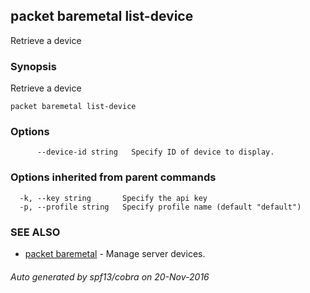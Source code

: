 ## packet baremetal list-device

Retrieve a device

### Synopsis


Retrieve a device

```
packet baremetal list-device
```

### Options

```
      --device-id string   Specify ID of device to display.
```

### Options inherited from parent commands

```
  -k, --key string       Specify the api key
  -p, --profile string   Specify profile name (default "default")
```

### SEE ALSO
* [packet baremetal](packet_baremetal.md)	 - Manage server devices.

###### Auto generated by spf13/cobra on 20-Nov-2016
